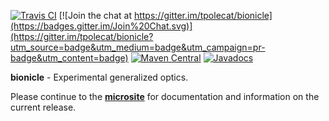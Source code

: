 [![Travis CI](https://travis-ci.org/tpolecat/bionicle.svg?branch=series%2F0.5.x)](https://travis-ci.org/tpolecat/bionicle)
[![Join the chat at https://gitter.im/tpolecat/bionicle](https://badges.gitter.im/Join%20Chat.svg)](https://gitter.im/tpolecat/bionicle?utm_source=badge&utm_medium=badge&utm_campaign=pr-badge&utm_content=badge)
[![Maven Central](https://img.shields.io/maven-central/v/org.tpolecat/bionicle-core_2.12.svg)](https://maven-badges.herokuapp.com/maven-central/org.tpolecat/bionicle-core_2.12)
[![Javadocs](https://javadoc.io/badge/org.tpolecat/bionicle-core_2.12.svg)](https://javadoc.io/doc/org.tpolecat/bionicle-core_2.12)

**bionicle** - Experimental generalized optics.

Please continue to the [**microsite**](http://tpolecat.github.io/bionicle/) for documentation and information on the current release.
